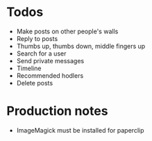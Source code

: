 # Todos
* Make posts on other people's walls
* Reply to posts
* Thumbs up, thumbs down, middle fingers up
* Search for a user
* Send private messages
* Timeline
* Recommended hodlers
* Delete posts

# Production notes
* ImageMagick must be installed for paperclip
